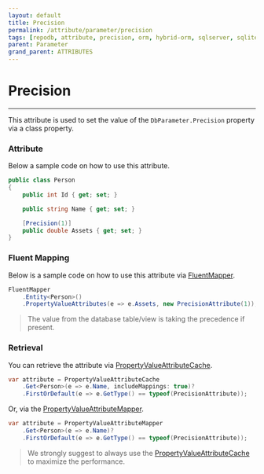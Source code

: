 ```yaml
---
layout: default
title: Precision
permalink: /attribute/parameter/precision
tags: [repodb, attribute, precision, orm, hybrid-orm, sqlserver, sqlite, mysql, postgresql]
parent: Parameter
grand_parent: ATTRIBUTES
---
```


# Precision

---

This attribute is used to set the value of the `DbParameter.Precision` property via a class property.

### Attribute

Below a sample code on how to use this attribute.

```csharp
public class Person
{
    public int Id { get; set; }

    public string Name { get; set; }

    [Precision(1)]
    public double Assets { get; set; }
}
```

### Fluent Mapping

Below is a sample code on how to use this attribute via [FluentMapper](/mapper/fluentmapper).

```csharp
FluentMapper
    .Entity<Person>()
    .PropertyValueAttributes(e => e.Assets, new PrecisionAttribute(1));
```

> The value from the database table/view is taking the precedence if present.

### Retrieval

You can retrieve the attribute via [PropertyValueAttributeCache](/cacher/propertyvalueattributecache).

```csharp
var attribute = PropertyValueAttributeCache
    .Get<Person>(e => e.Name, includeMappings: true)?
    .FirstOrDefault(e => e.GetType() == typeof(PrecisionAttribute));
```

Or, via the [PropertyValueAttributeMapper](/mapper/propertyvalueattributemapper).

```csharp
var attribute = PropertyValueAttributeMapper
    .Get<Person>(e => e.Name)?
    .FirstOrDefault(e => e.GetType() == typeof(PrecisionAttribute));
```

> We strongly suggest to always use the [PropertyValueAttributeCache](/cacher/propertyvalueattributecache) to maximize the performance.